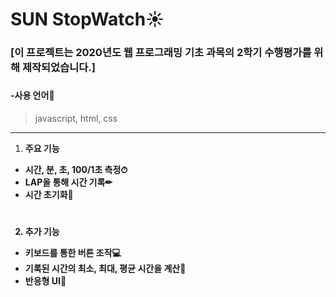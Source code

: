 # SUN StopWatch☀
### [이 프로젝트는 2020년도 웹 프로그래밍 기초 과목의 2학기 수행평가를 위해 제작되었습니다.]
###
#### -사용 언어📖
> javascript, html, css

***

1. <b>주요 기능<b/>
* 시간, 분, 초, 100/1초 측정⏱
* LAP을 통해 시간 기록✏
* 시간 초기화💨
# 
2. <b>추가 기능<b/>
* 키보드를 통한 버튼 조작💻
* 기록된 시간의 최소, 최대, 평균 시간을 계산📑
* 반응형 UI📱
#

